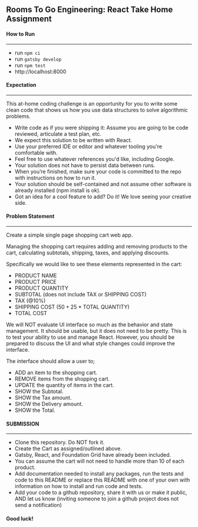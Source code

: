 ## Rooms To Go Engineering: React Take Home Assignment

#### How to Run
---
- run `npm ci`
- run `gatsby develop`
- run `npm test`
- http://localhost:8000


#### Expectation
---
This at-home coding challenge is an opportunity for you to write some clean code that shows us how you use data structures to solve algorithmic problems.
- Write code as if you were shipping it: Assume you are going to be code reviewed, articulate a test plan, etc.
- We expect this solution to be written with React.
- Use your preferred IDE or editor and whatever tooling you're comfortable with.
- Feel free to use whatever references you'd like, including Google.
- Your solution does not have to persist data between runs.
- When you’re finished, make sure your code is committed to the repo with instructions on how to run it.
- Your solution should be self-contained and not assume other software is already installed (npm install is ok).
- Got an idea for a cool feature to add? Do it! We love seeing your creative side.


#### Problem Statement
---
Create a simple single page shopping cart web app.

Managing the shopping cart requires adding and removing products to the cart, calculating subtotals, shipping, taxes, and applying discounts.

Specifically we would like to see these elements represented in the cart:
- PRODUCT NAME
- PRODUCT PRICE
- PRODUCT QUANTITY
- SUBTOTAL (does not include TAX or SHIPPING COST)
- TAX (@10%)
- SHIPPING COST ($50 + 2%) - ($5 * TOTAL QUANTITY) 
- TOTAL COST

We will NOT evaluate UI interface so much as the behavior and state management.  It should be usable, but it does not need to be pretty.  This is to test your ability to use and manage React.  However, you should be prepared to discuss the UI and what style changes could improve the interface.

The interface should allow a user to;
- ADD an item to the shopping cart.
- REMOVE items from the shopping cart.
- UPDATE the quantity of items in the cart.
- SHOW the Subtotal.
- SHOW the Tax amount.
- SHOW the Delivery amount.
- SHOW the Total.


#### SUBMISSION
---
- Clone this repository.  Do NOT fork it.
- Create the Cart as assigned/outlined above.
- Gatsby, React, and Foundation Grid have already been included.
- You can assume the cart will not need to handle more than 10 of each product.
- Add documentation needed to install any packages, run the tests and code to this README or replace this README with one of your own with information on how to install and run code and tests.
- Add your code to a github repository, share it with us or make it public, AND let us know (inviting someone to join a github project does not send a notification)


#### Good luck!
